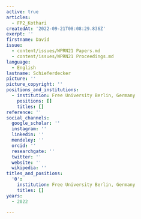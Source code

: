 ```yaml
---
active: true
articles:
  - FP2_Kothari
createdAt: '2022-09-21T08:08:29.836Z'
exerpt: ''
firstname: David
issue:
  - content/issues/WPRN21 Papers.md
  - content/issues/WPRN21 Proceedings.md
language:
  - English
lastname: Schieferdecker
picture: ''
picture_copyright: ''
positions_and_institutions:
  - institution: Free University Berlin, Germany
    positions: []
    titles: []
reference: ''
social_channels:
  google_scholar: ''
  instagram: ''
  linkedin: ''
  mendeley: ''
  orcid: ''
  researchgate: ''
  twitter: ''
  website: ''
  wikipedia: ''
titles_and_positions:
  '0':
    institution: Free University Berlin, Germany
    titles: []
years:
  - 2022

---
```

